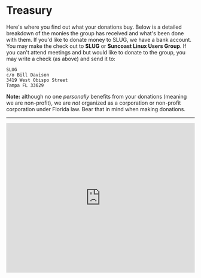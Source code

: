 <a name="top"></a>
# Treasury

Here's where you find out what your donations buy. Below is a detailed
breakdown of the monies the group has received and what's been done with
them. If you'd like to donate money to SLUG, we have a bank account. You
may make the check out to **SLUG** or **Suncoast Linux Users Group**. If
you can't attend meetings and but would like to donate to the group, you
may write a check (as above) and send it to:

```
SLUG
c/o Bill Davison
3419 West Obispo Street
Tampa FL 33629
```

**Note:** although no one *personally* benefits from your donations
(meaning we are non-profit), we are *not* organized as a corporation or
non-profit corporation under Florida law. Bear that in mind when making
donations.

---

<iframe style="height: 400px; width: 100%;" frameborder="0" src="https://spreadsheets.google.com/a/unix-people.org/ccc?key=0AhnN6APggaW2dG1iNTY0bnVheVUxODlLS3VDRTBicFE&amp;output=html&amp;chrome=false&amp;widget=true&amp;hl=en">
Loading...</iframe>